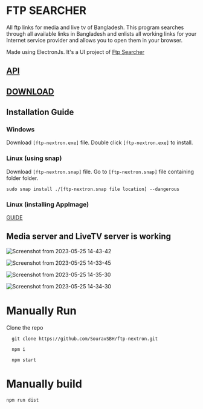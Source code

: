 # FTP SEARCHER
All ftp links for media and live tv of Bangladesh. This program searches through all available links in Bangladesh and enlists all working links for your Internet service provider and allows you to open them in your browser.

Made using ElectronJs.
It's a UI project of [Ftp Searcher](https://github.com/Sourav9063/ftp_searcher)
## [API](https://sourav9063.github.io/ftp-nextron/)

## [DOWNLOAD](https://github.com/Sourav9063/ftp-nextron/releases/tag/beta)

## Installation Guide
### Windows
Download `[ftp-nextron.exe]` file.
Double click `[ftp-nextron.exe]` to install.

### Linux (using snap)
Download `[ftp-nextron.snap]` file.
Go to `[ftp-nextron.snap]` file containing folder folder.
```
sudo snap install ./[ftp-nextron.snap file location] --dangerous 
```
### Linux (installing AppImage)
[GUIDE](https://askubuntu.com/questions/774490/what-is-an-appimage-how-do-i-install-it)
## Media server and LiveTV server is working

![Screenshot from 2023-05-25 14-43-42](https://github.com/SouravSBH/ftp-nextron/assets/124552082/13fae719-7a3d-4299-981a-e357d2b147fc)



![Screenshot from 2023-05-25 14-33-45](https://github.com/SouravSBH/ftp-nextron/assets/124552082/afe41ea6-5d9e-4882-97a4-cba0871c8132)

![Screenshot from 2023-05-25 14-35-30](https://github.com/SouravSBH/ftp-nextron/assets/124552082/7a457d5e-e56b-4546-a4f0-2f37a988f6cb)


![Screenshot from 2023-05-25 14-34-30](https://github.com/SouravSBH/ftp-nextron/assets/124552082/f5625e48-a7e6-42c2-bd06-b98f70dd6fdd)









# Manually Run
Clone the repo
```
  git clone https://github.com/SouravSBH/ftp-nextron.git
```
 
```
  npm i
```
```
  npm start
```
# Manually build
```
npm run dist
```
    





<!-- 
# Electron application example

This example shows how you can use Next.js inside an Electron application to avoid a lot of configuration. It uses the Next.js router as view and server-render to speed up the initial render of the application.

For development it's going to run an HTTP server and let Next.js handle routing. In production it uses `output: 'export'` to pre-generate HTML static files and uses them in your app instead of running an HTTP server.

**For detailed documentation about how to build Electron apps with Next.js, see [this blog post](https://leo.im/2017/electron-next)!**

## How to use

Execute [`create-next-app`](https://github.com/vercel/next.js/tree/canary/packages/create-next-app) with [npm](https://docs.npmjs.com/cli/init), [Yarn](https://yarnpkg.com/lang/en/docs/cli/create/), or [pnpm](https://pnpm.io) to bootstrap the example:

```bash
npx create-next-app --example with-electron with-electron-app
```

```bash
yarn create next-app --example with-electron with-electron-app
```

```bash
pnpm create next-app --example with-electron with-electron-app
```

You can create the production app using `npm run dist`. -->
